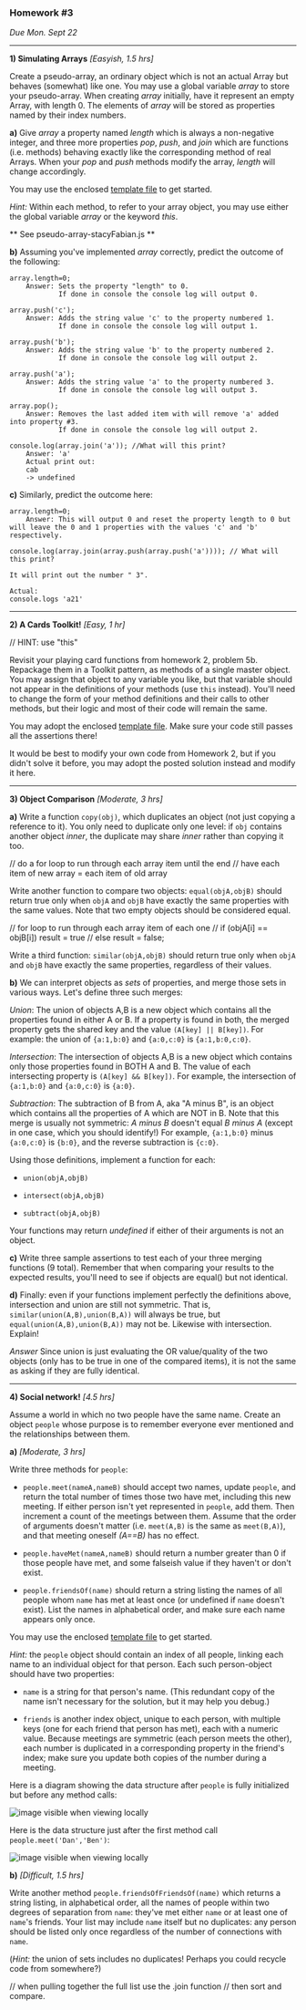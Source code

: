 ### Homework #3

_Due Mon. Sept 22_

---

**1)  Simulating Arrays** _[Easyish, 1.5 hrs]_

Create a pseudo-array, an ordinary object which is not an actual Array but behaves
(somewhat) like one.  You may use a global variable _array_ to store
your pseudo-array.
When creating _array_ initially, have it represent an empty Array, with length 0.
The elements of _array_ will be stored as properties named by their index numbers.

**a)**  Give _array_ a property named _length_ which is always a
non-negative integer, and three more properties _pop_, _push_, and
_join_ which are functions (i.e. methods) behaving exactly like the
corresponding method of real Arrays.  When your _pop_ and _push_ methods modify the array, _length_ will change accordingly.

You may use the enclosed [template file](pseudo-array-template.js) to get started.

_Hint:_ Within each method, to refer to your array object, you may use either the global variable _array_ or the keyword _this_.

** See pseudo-array-stacyFabian.js **

**b)**  Assuming you've implemented _array_ correctly, predict the outcome
of the following:
```
array.length=0;
	Answer: Sets the property "length" to 0.
			If done in console the console log will output 0.

array.push('c');
	Answer: Adds the string value 'c' to the property numbered 1.
			If done in console the console log will output 1.

array.push('b');
	Answer: Adds the string value 'b' to the property numbered 2.
			If done in console the console log will output 2.

array.push('a');
	Answer: Adds the string value 'a' to the property numbered 3.
			If done in console the console log will output 3.

array.pop();
	Answer: Removes the last added item with will remove 'a' added into property #3.
			If done in console the console log will output 2.

console.log(array.join('a')); //What will this print?
	Answer: 'a'
	Actual print out: 
	cab
	-> undefined

```

**c)**  Similarly, predict the outcome here:
```
array.length=0;
	Answer: This will output 0 and reset the property length to 0 but will leave the 0 and 1 properties with the values 'c' and 'b' respectively.

console.log(array.join(array.push(array.push('a')))); // What will this print?
```
	It will print out the number " 3".

<!-- First it will process the first processed (last written) array.push statement (which results in a 2). Then it will process the next array.push statement which will add '2' as the value of the 3 property. Then it will print out ' 3' as per the "array.join" function that is basically asking it to print out "3" in the whole function so it just adds a space to the beginning of "3" and ends. -->

	Actual: 
	console.logs 'a21'

<!-- This is because of the following (from solutions file):
That expression reduces to:
// console.log(array.join(array.push(1));  //array now contains ['a']
// console.log(array.join(2));   //array now contains ['a',1]
// console.log('a21');

-->

---

**2)  A Cards Toolkit!**  _[Easy, 1 hr]_

// HINT: use "this"

Revisit your playing card functions from homework 2, problem 5b.  Repackage them in a Toolkit pattern, as methods of a single master object.  You may assign that object to any variable you like, but that variable should not appear in the definitions of your methods (use `this` instead).  You'll need to change the form of your method definitions and their calls to other methods, but their logic and most of their code will remain the same.

You may adopt the enclosed [template file](cards2-template.js).  Make sure your code still passes all the assertions there!

It would be best to modify your own code from Homework 2, but if you didn't solve it before, you may adopt the posted solution instead and modify it here.

---

**3)  Object Comparison** _[Moderate, 3 hrs]_

**a)**
Write a function `copy(obj)`, which duplicates an object (not just copying a reference to it).  You only need to duplicate only one level: if `obj` contains another object _inner_, the duplicate may share _inner_ rather than copying it too.

// do a for loop to run through each array item until the end
// have each item of new array = each item of old array


Write another function to compare two objects:
`equal(objA,objB)` should return true only when `objA` and `objB` have exactly the same properties with the same values.  Note that two empty objects should be considered equal.

// for loop to run through each array item of each one
// if (objA[i] == objB[i])
		result = true
// else result = false;

Write a third function:
`similar(objA,objB)` should return true only when `objA` and `objB` have exactly the same properties, regardless of their values.

**b)**
We can interpret objects as _sets_ of properties, and merge those sets in various ways.  Let's define three such merges:

*Union*: The union of objects A,B is a new object which contains all the properties found in either A or B.  If a property is found in both, the merged property gets the shared key and the value `(A[key] || B[key])`.
For example: the union of `{a:1,b:0}` and `{a:0,c:0}` is `{a:1,b:0,c:0}`.

*Intersection*: The intersection of objects A,B is a new object which contains only those properties found in BOTH A and B.  The value of each intersecting property is `(A[key] && B[key])`.
For example, the intersection of `{a:1,b:0}` and `{a:0,c:0}` is `{a:0}`.

*Subtraction*: The subtraction of B from A, aka "A minus B", is an object which contains all the properties of A which are NOT in B.  Note that this merge is usually not symmetric: _A minus B_ doesn't equal _B minus A_ (except in one case, which you should identify!)
For example, `{a:1,b:0}` minus `{a:0,c:0}` is `{b:0}`, and the reverse subtraction is `{c:0}`.

Using those definitions, implement a function for each:

* `union(objA,objB)`

* `intersect(objA,objB)`

* `subtract(objA,objB)`

Your functions may return _undefined_ if either of their arguments is not an object.

**c)**
Write three sample assertions to test each of your three merging functions (9 total).
Remember that when comparing your results to the expected results, you'll need to see if objects are equal() but not identical.

**d)**
Finally: even if your functions implement perfectly the definitions above, 
intersection and union are still not symmetric.  That is, `similar(union(A,B),union(B,A))` will always be true, but `equal(union(A,B),union(B,A))` may not be.  Likewise with intersection.  Explain!

_Answer_
Since union is just evaluating the OR value/quality of the two objects (only has to be true in one of the compared items), it is not the same as asking if they are fully identical.

---

**4) Social network!** _[4.5 hrs]_

Assume a world in which no two people have the same name.
Create an object `people` whose purpose is to remember everyone ever mentioned and the relationships between them.

**a)** _[Moderate, 3 hrs]_

Write three methods for `people`:

* `people.meet(nameA,nameB)` should accept two names, update `people`, and return the total number of times those two have met, including this new meeting.
If either person isn't yet represented in `people`, add them.
Then increment a count of the meetings between them.
Assume that the order of arguments doesn't matter (i.e. `meet(A,B)` is the same as `meet(B,A)`), and that meeting oneself _(A==B)_ has no effect.

* `people.haveMet(nameA,nameB)` should return a number greater than 0 if those people have met, and some falseish value if they haven't or don't exist.

* `people.friendsOf(name)` should return a string listing the names of all people whom `name` has met at least once (or undefined if `name` doesn't exist).   List the names in alphabetical order, and make sure each name appears only once.

You may use the enclosed [template file](social-network-template.js) to get started.

_Hint:_ the `people` object should contain an index of all people, linking each name to an individual object for that person.  Each such person-object should have two properties:

* `name` is a string for that person's name.  (This redundant copy of the name isn't necessary for the solution, but it may help you debug.)

* `friends` is another index object, unique to each person, with multiple keys (one for each friend that person has met), each with a numeric value.  Because meetings are symmetric (each person meets the other), each number is duplicated in a corresponding property in the friend's index; make sure you update both copies of the number during a meeting.

Here is a diagram showing the data structure after `people` is fully initialized but before any method calls:

![image visible when viewing locally](social-network1.svg)

Here is the data structure just after the first method call `people.meet('Dan','Ben')`:

![image visible when viewing locally](social-network2.svg)

**b)** _[Difficult, 1.5 hrs]_

Write another method `people.friendsOfFriendsOf(name)` which returns a string listing, in alphabetical order, all the names of people within two degrees of separation from `name`: they've met either `name` or at least one of `name`'s friends.
Your list may include `name` itself but no duplicates: any person should be listed only once regardless of the number of connections with `name`.

(_Hint:_ the union of sets includes no duplicates!  Perhaps you could recycle code from somewhere?)


// when pulling together the full list use the .join function
// then sort and compare. 
